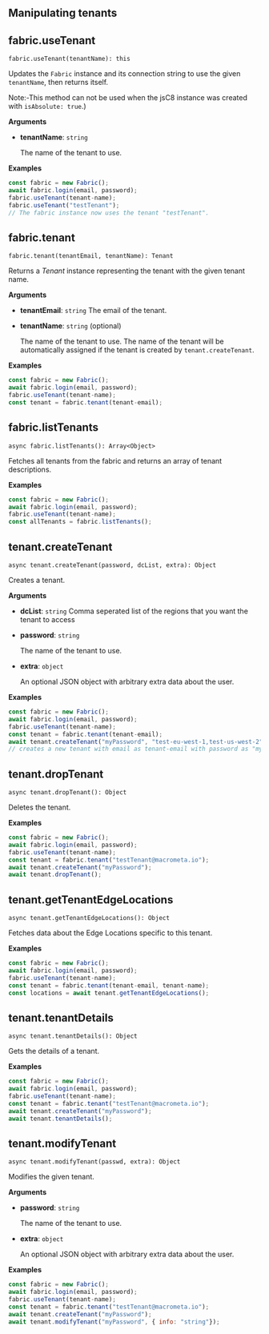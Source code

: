 ## Manipulating tenants

## fabric.useTenant

`fabric.useTenant(tenantName): this`

Updates the `Fabric` instance and its connection string to use the given `tenantName`, then returns itself.

Note:-This method can not be used when the jsC8 instance was created with `isAbsolute: true`.)

**Arguments**

- **tenantName**: `string`

  The name of the tenant to use.

**Examples**

```js
const fabric = new Fabric();
await fabric.login(email, password);
fabric.useTenant(tenant-name);
fabric.useTenant("testTenant");
// The fabric instance now uses the tenant "testTenant".
```

## fabric.tenant

`fabric.tenant(tenantEmail, tenantName): Tenant`

Returns a _Tenant_ instance representing the tenant with the given tenant name.

**Arguments**

- **tenantEmail**: `string`
  The email of the tenant.

- **tenantName**: `string` (optional)

  The name of the tenant to use. The name of the tenant will be automatically assigned if the tenant is created by `tenant.createTenant`.

**Examples**

```js
const fabric = new Fabric();
await fabric.login(email, password);
fabric.useTenant(tenant-name);
const tenant = fabric.tenant(tenant-email);
```

## fabric.listTenants

`async fabric.listTenants(): Array<Object>`

Fetches all tenants from the fabric and returns an array of tenant descriptions.

**Examples**

```js
const fabric = new Fabric();
await fabric.login(email, password);
fabric.useTenant(tenant-name);
const allTenants = fabric.listTenants();
```

## tenant.createTenant

`async tenant.createTenant(password, dcList, extra): Object`

Creates a tenant.

**Arguments**

- **dcList**: `string`
    Comma seperated list of the regions that you want the tenant to  access

- **password**: `string`

  The name of the tenant to use.

- **extra**: `object`

  An optional JSON object with arbitrary extra data about the user.

**Examples**

```js
const fabric = new Fabric();
await fabric.login(email, password);
fabric.useTenant(tenant-name);
const tenant = fabric.tenant(tenant-email);
await tenant.createTenant("myPassword", "test-eu-west-1,test-us-west-2", {});
// creates a new tenant with email as tenant-email with password as "myPassword".
```

## tenant.dropTenant

`async tenant.dropTenant(): Object`

Deletes the tenant.

**Examples**

```js
const fabric = new Fabric();
await fabric.login(email, password);
fabric.useTenant(tenant-name);
const tenant = fabric.tenant("testTenant@macrometa.io");
await tenant.createTenant("myPassword");
await tenant.dropTenant();
```

## tenant.getTenantEdgeLocations

`async tenant.getTenantEdgeLocations(): Object`

Fetches data about the Edge Locations specific to this tenant.

**Examples**
```js
const fabric = new Fabric();
await fabric.login(email, password);
fabric.useTenant(tenant-name);
const tenant = fabric.tenant(tenant-email, tenant-name);
const locations = await tenant.getTenantEdgeLocations();
```


## tenant.tenantDetails

`async tenant.tenantDetails(): Object`

Gets the details of a tenant.

**Examples**

```js
const fabric = new Fabric();
await fabric.login(email, password);
fabric.useTenant(tenant-name);
const tenant = fabric.tenant("testTenant@macrometa.io");
await tenant.createTenant("myPassword");
await tenant.tenantDetails();
```

## tenant.modifyTenant

`async tenant.modifyTenant(passwd, extra): Object`

Modifies the given tenant.

**Arguments**

- **password**: `string`

  The name of the tenant to use.

- **extra**: `object`

  An optional JSON object with arbitrary extra data about the user.

**Examples**

```js
const fabric = new Fabric();
await fabric.login(email, password);
fabric.useTenant(tenant-name);
const tenant = fabric.tenant("testTenant@macrometa.io");
await tenant.createTenant("myPassword");
await tenant.modifyTenant("myPassword", { info: "string"});
```
